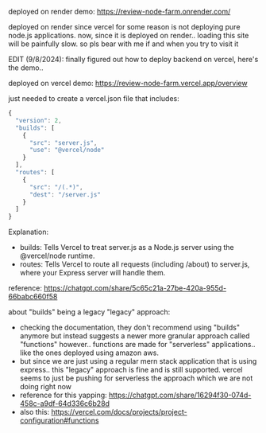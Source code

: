 deployed on render demo: https://review-node-farm.onrender.com/

deployed on render since vercel for some reason is not deploying pure node.js applications. 
now, since it is deployed on render.. loading this site will be painfully slow. so pls bear with me if and when you try to visit it

EDIT (9/8/2024):
finally figured out how to deploy backend on vercel, here's the demo..

deployed on vercel demo: https://review-node-farm.vercel.app/overview


just needed to create a vercel.json file that includes:

```javascript
{
  "version": 2,
  "builds": [
    {
      "src": "server.js",
      "use": "@vercel/node"
    }
  ],
  "routes": [
    {
      "src": "/(.*)",
      "dest": "/server.js"
    }
  ]
}
```
Explanation:
- builds: Tells Vercel to treat server.js as a Node.js server using the @vercel/node runtime.
- routes: Tells Vercel to route all requests (including /about) to server.js, where your Express server will handle them.

reference: https://chatgpt.com/share/5c65c21a-27be-420a-955d-66babc660f58

about "builds" being a legacy "legacy" approach: 
- checking the documentation, they don't recommend using "builds" anymore but instead suggests a newer more granular approach called "functions" however.. functions are made for "serverless" applications.. like the ones deployed using amazon aws.
- but since we are just using a regular mern stack application that is using express.. this "legacy" approach is fine and is still supported. vercel seems to just be pushing for serverless the approach which we are not doing right now
- reference for this yapping:  https://chatgpt.com/share/16294f30-074d-458c-a9df-64d336c6b28d
- also this: https://vercel.com/docs/projects/project-configuration#functions
